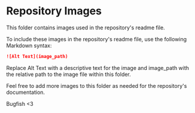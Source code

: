 # Repository Images

This folder contains images used in the repository's readme file.

To include these images in the repository's readme file, use the following Markdown syntax:

```markdown
![Alt Text](image_path)
```

Replace Alt Text with a descriptive text for the image and image_path with the relative path to the image file within this folder.

Feel free to add more images to this folder as needed for the repository's documentation.

Bugfish <3  